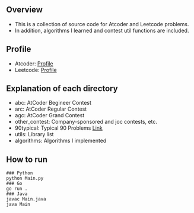 ## Overview

- This is a collection of source code for Atcoder and Leetcode problems.
- In addition, algorithms I learned and contest util functions are included.

## Profile

- Atcoder: [Profile](https://atcoder.jp/users/kotakota1110)
- Leetcode: [Profile](https://leetcode.com/kotakota1110/)

## Explanation of each directory

- abc: AtCoder Begineer Contest
- arc: AtCoder Regular Contest
- agc: AtCoder Grand Contest
- other_contest: Company-sponsored and joc contests, etc.
- 90typical: Typical 90 Problems [Link](https://atcoder.jp/contests/typical90)
- utils: Library list
- algorithms: Algorithms I implemented

## How to run

```
### Python
python Main.py
### Go
go run .
### Java
javac Main.java
java Main
```
